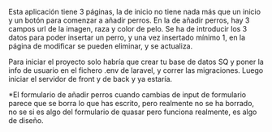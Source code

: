 Esta aplicación tiene 3 páginas, la de inicio no tiene nada más que un inicio y un botón para comenzar a añadir perros. En la de añadir perros, hay 3 campos url de la imagen, raza y color de pelo.
Se ha de introducir los 3 datos para poder insertar un perro, y una vez insertado mínimo 1, en la página de modificar se pueden eliminar, y se actualiza.

Para iniciar el proyecto solo habría que crear tu base de datos SQ y poner la info de usuario en el fichero .env de laravel, y correr las migraciones. Luego iniciar el servidor de front y de back y ya estaría.

*El formulario de añadir perros cuando cambias de input de formulario parece que se borra lo que has escrito, pero realmente no se ha borrado, no se si es algo del formulario de quasar pero funciona realmente, es algo de diseño.
